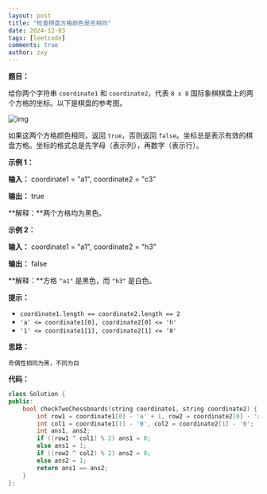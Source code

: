 ```yaml
---
layout: post
title: "检查棋盘方格颜色是否相同"
date: 2024-12-03
tags: [leetcode]
comments: true
author: zxy
---
```


**题目：**

给你两个字符串 `coordinate1` 和 `coordinate2`，代表 `8 x 8` 国际象棋棋盘上的两个方格的坐标。以下是棋盘的参考图。

![img](https://assets.leetcode.com/uploads/2024/07/17/screenshot-2021-02-20-at-22159-pm.png)

如果这两个方格颜色相同，返回 `true`，否则返回 `false`。坐标总是表示有效的棋盘方格。坐标的格式总是先字母（表示列），再数字（表示行）。

**示例 1：**

**输入：** coordinate1 = "a1", coordinate2 = "c3"

**输出：** true

**解释：**两个方格均为黑色。

**示例 2：**

**输入：** coordinate1 = "a1", coordinate2 = "h3"

**输出：** false

**解释：**方格 `"a1"` 是黑色，而 `"h3"` 是白色。

**提示：**

- `coordinate1.length == coordinate2.length == 2`
- `'a' <= coordinate1[0], coordinate2[0] <= 'h'`
- `'1' <= coordinate1[1], coordinate2[1] <= '8'`

**思路：**

```
奇偶性相同为黑，不同为白
```

**代码：**

```cpp
class Solution {
public:
    bool checkTwoChessboards(string coordinate1, string coordinate2) {
        int row1 = coordinate1[0] - 'a' + 1, row2 = coordinate2[0] - 'a' + 1;
        int col1 = coordinate1[1] - '0', col2 = coordinate2[1] - '0';
        int ans1, ans2;
        if ((row1 ^ col1) % 2) ans1 = 0;
        else ans1 = 1;
        if ((row2 ^ col2) % 2) ans2 = 0;
        else ans2 = 1;
        return ans1 == ans2;
    }
};
```
